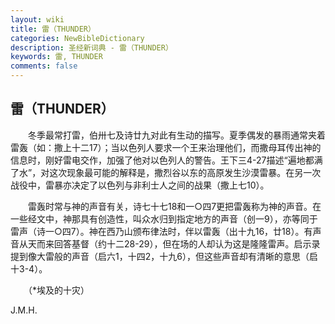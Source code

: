 ```yaml
---
layout: wiki
title: 雷（THUNDER）
categories: NewBibleDictionary
description: 圣经新词典 - 雷（THUNDER）
keywords: 雷, THUNDER
comments: false
---
```


## 雷（THUNDER）

　　冬季最常打雷，伯卅七及诗廿九对此有生动的描写。夏季偶发的暴雨通常夹着雷轰（如：撒上十二17）；当以色列人要求一个王来治理他们，而撒母耳传出神的信息时，刚好雷电交作，加强了他对以色列人的警告。王下三4-27描述“遍地都满了水”，对这次现象最可能的解释是，撒烈谷以东的高原发生沙漠雷暴。在另一次战役中，雷暴亦决定了以色列与非利士人之间的战果（撒上七10）。

　　雷轰时常与神的声音有关，诗七十七18和一○四7更把雷轰称为神的声音。在一些经文中，神那具有创造性，叫众水归到指定地方的声音（创一9），亦等同于雷声（诗一○四7）。神在西乃山颁布律法时，伴以雷轰（出十九16，廿18）。有声音从天而来回答基督（约十二28-29），但在场的人却认为这是隆隆雷声。启示录提到像大雷般的声音（启六1，十四2，十九6），但这些声音却有清晰的意思（启十3-4）。

　　（*埃及的十灾）

J.M.H.








